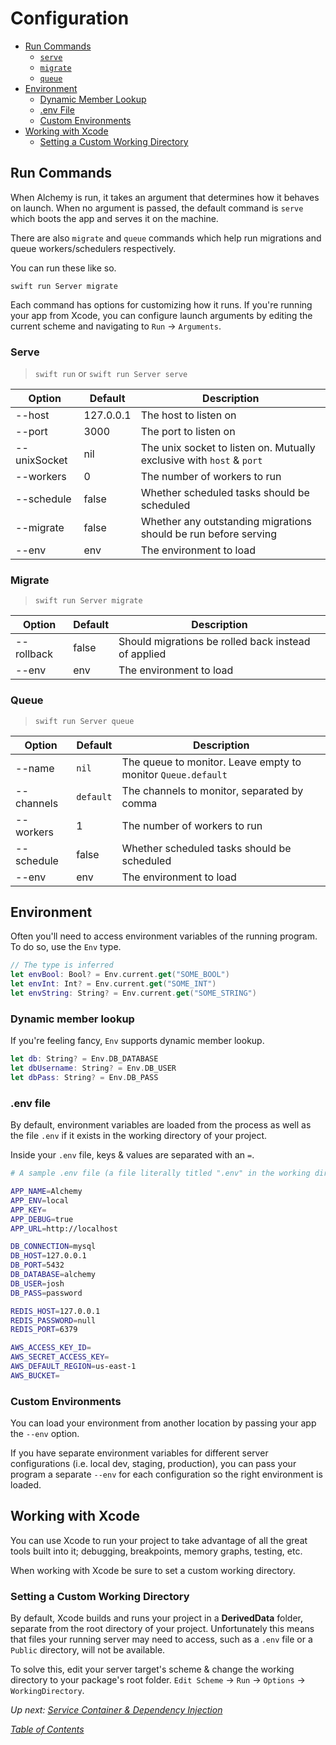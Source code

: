# Configuration

- [Run Commands](#run-commands)
  * [`serve`](#serve)
  * [`migrate`](#migrate)
  * [`queue`](#queue)
- [Environment](#environment)
  * [Dynamic Member Lookup](#dynamic-member-lookup)
  * [.env File](#env-file)
  * [Custom Environments](#custom-environments)
- [Working with Xcode](#working-with-xcode)
  * [Setting a Custom Working Directory](#setting-a-custom-working-directory)

## Run Commands

When Alchemy is run, it takes an argument that determines how it behaves on launch. When no argument is passed, the default command is `serve` which boots the app and serves it on the machine.

There are also `migrate` and `queue` commands which help run migrations and queue workers/schedulers respectively.

You can run these like so.

```shell
swift run Server migrate
```

Each command has options for customizing how it runs. If you're running your app from Xcode, you can configure launch arguments by editing the current scheme and navigating to `Run` -> `Arguments`.

### Serve

> `swift run` or `swift run Server serve`

|Option|Default|Description|
|-|-|-|
|--host|127.0.0.1|The host to listen on|
|--port|3000|The port to listen on|
|--unixSocket|nil|The unix socket to listen on. Mutually exclusive with `host` & `port`|
|--workers|0|The number of workers to run|
|--schedule|false|Whether scheduled tasks should be scheduled|
|--migrate|false|Whether any outstanding migrations should be run before serving|
|--env|env|The environment to load|

### Migrate

> `swift run Server migrate`

|Option|Default|Description|
|-|-|-|
|--rollback|false|Should migrations be rolled back instead of applied|
|--env|env|The environment to load|

### Queue

> `swift run Server queue`

|Option|Default|Description|
|-|-|-|
|--name|`nil`|The queue to monitor. Leave empty to monitor `Queue.default`|
|--channels|`default`|The channels to monitor, separated by comma|
|--workers|1|The number of workers to run|
|--schedule|false|Whether scheduled tasks should be scheduled|
|--env|env|The environment to load|

## Environment

Often you'll need to access environment variables of the running program. To do so, use the `Env` type.

```swift
// The type is inferred
let envBool: Bool? = Env.current.get("SOME_BOOL")
let envInt: Int? = Env.current.get("SOME_INT")
let envString: String? = Env.current.get("SOME_STRING")
```

### Dynamic member lookup

If you're feeling fancy, `Env` supports dynamic member lookup.

```swift
let db: String? = Env.DB_DATABASE
let dbUsername: String? = Env.DB_USER
let dbPass: String? = Env.DB_PASS
```

### .env file

By default, environment variables are loaded from the process as well as the file `.env` if it exists in the working directory of your project.

Inside your `.env` file, keys & values are separated with an `=`.

```bash
# A sample .env file (a file literally titled ".env" in the working directory)

APP_NAME=Alchemy
APP_ENV=local
APP_KEY=
APP_DEBUG=true
APP_URL=http://localhost

DB_CONNECTION=mysql
DB_HOST=127.0.0.1
DB_PORT=5432
DB_DATABASE=alchemy
DB_USER=josh
DB_PASS=password

REDIS_HOST=127.0.0.1
REDIS_PASSWORD=null
REDIS_PORT=6379

AWS_ACCESS_KEY_ID=
AWS_SECRET_ACCESS_KEY=
AWS_DEFAULT_REGION=us-east-1
AWS_BUCKET=
```

### Custom Environments

You can load your environment from another location by passing your app the `--env` option.

If you have separate environment variables for different server configurations (i.e. local dev, staging, production), you can pass your program a separate `--env` for each configuration so the right environment is loaded.

## Working with Xcode

You can use Xcode to run your project to take advantage of all the great tools built into it; debugging, breakpoints, memory graphs, testing, etc.

When working with Xcode be sure to set a custom working directory.

### Setting a Custom Working Directory

By default, Xcode builds and runs your project in a **DerivedData** folder, separate from the root directory of your project. Unfortunately this means that files your running server may need to access, such as a `.env` file or a `Public` directory, will not be available.

To solve this, edit your server target's scheme & change the working directory to your package's root folder. `Edit Scheme` -> `Run` -> `Options` -> `WorkingDirectory`.

_Up next: [Service Container & Dependency Injection](2_Fusion.md)_

_[Table of Contents](/Docs#docs)_
